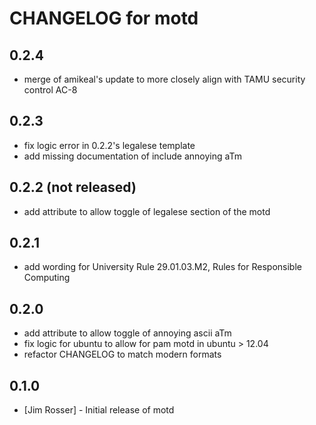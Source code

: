 # CHANGELOG for motd

## 0.2.4

* merge of amikeal's update to more closely align with TAMU security control AC-8

## 0.2.3

* fix logic error in 0.2.2's legalese template
* add missing documentation of include annoying aTm

## 0.2.2 (not released)

* add attribute to allow toggle of legalese section of the motd

## 0.2.1

* add wording for University Rule 29.01.03.M2, Rules for Responsible Computing

## 0.2.0

* add attribute to allow toggle of annoying ascii aTm
* fix logic for ubuntu to allow for pam motd in ubuntu > 12.04
* refactor CHANGELOG to match modern formats

## 0.1.0

* [Jim Rosser] - Initial release of motd
